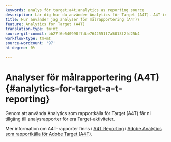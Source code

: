 ```yaml
---
keywords: analys för target;a4t;analytics as reporting source
description: Lär dig hur du använder Analytics för Target (A4T). A4T-integreringen ger dig tillgång till robusta Adobe Analytics-rapporter för dina Adobe Target-aktiviteter.
title: Hur använder jag analyser för målrapportering (A4T)?
feature: Analytics for Target (A4T)
translation-type: tm+mt
source-git-commit: bb27f6e540998f7dbe7642551f7a5013f2fd25b4
workflow-type: tm+mt
source-wordcount: '97'
ht-degree: 0%

---
```



# Analyser för målrapportering (A4T){#analytics-for-target-a-t-reporting}

Genom att använda Analytics som rapportkälla för Target (A4T) får ni tillgång till analysrapporter för era Target-aktiviteter.

Mer information om A4T-rapporter finns i [A4T Reporting](/help/c-integrating-target-with-mac/a4t/reporting.md#concept_716AF8D545AD404EAAEE99A6DB7B9483) i [Adobe Analytics som rapportkälla för Adobe Target (A4T)](/help/c-integrating-target-with-mac/a4t/a4t.md#concept_7540C8C04259434AB6EE33B09F47A1DE).

